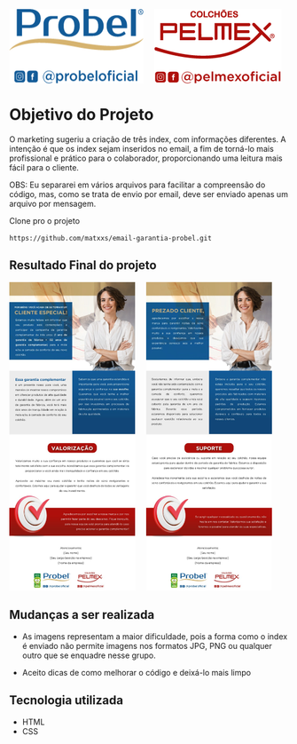 <div style="display: flex; gap: 20px;"> 
    <img align="center" alt="Logo"  src="img/probel.png">
    <img align="center" alt="Logo"  src="img/pelmex.png">
</div>


# Objetivo do Projeto 

 O marketing sugeriu a criação de três index, com informações diferentes. A intenção é que os index sejam inseridos no email, a fim de torná-lo mais profissional e prático para o colaborador, proporcionando uma leitura mais fácil para o cliente.


OBS: Eu separarei em vários arquivos para facilitar a compreensão do código, mas, como se trata de envio por email, deve ser enviado apenas um arquivo por mensagem.


Clone pro o projeto
```
https://github.com/matxxs/email-garantia-probel.git
```
## Resultado Final do projeto

<div style="display: flex; gap: 20px"> 
    <img style="height: 40%; width: 45%;" src="img/aceite.jpeg" alt="gif da tela do projeto the last of us em execução ">
    <img style="height: 40%; width: 45%;" src="img/suporte.jpeg" alt="gif da tela do projeto the last of us em execução ">
</div>


## Mudanças a ser realizada 

- As imagens representam a maior dificuldade, pois a forma como o index é enviado não permite imagens nos formatos JPG, PNG ou qualquer outro que se enquadre nesse grupo.

- Aceito dicas de como melhorar o código e deixá-lo mais limpo

## Tecnologia utilizada 

- HTML
- CSS


